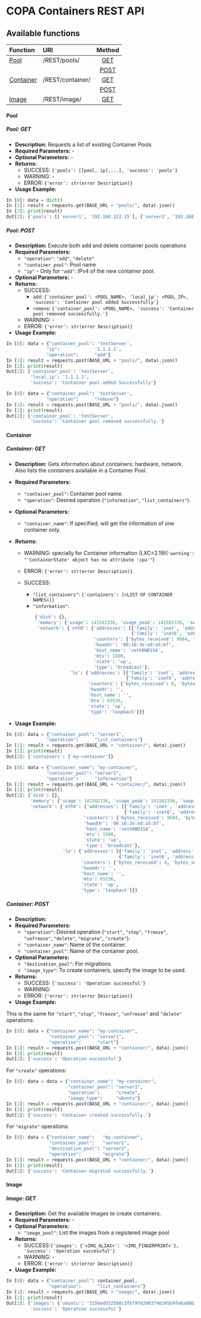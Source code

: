 # COPA Containers REST API #

## Available functions ##

| Function                | URI              | Method                  |
| :---------------------- | :--------------- | :---------------------: |
| [Pool](#pool)           | /REST/pools/     | [GET](#pool-get)        |
|                         |                  | [POST](#pool-post)      |
| [Container](#container) | /REST/container/ | [GET](#container-get)   |
|                         |                  | [POST](#container-post) |
| [Image](#pool)          | /REST/image/     | [GET](#image-get)       |

#### Pool ####
##### Pool: GET #####
* **Description:**     Requests a list of existing Container Pools
* **Required Parameters:** -
* **Optional Parameters:** -
* **Returns:**
    - SUCCESS: ``{'pools': [[pool, ip],...], 'success': 'pools'}``
    - WARNING: -
    - ERROR: ``{'error': str(error Description)}``
* **Usage Example:**

```python
In [0]: data = dict()
In [1]: result = requests.get(BASE_URL + "pools/", data).json()
In [2]: print(result)
Out[2]: {'pools': [['server1', '192.168.122.15'], ['server3', '192.168.122.250']], 'success': 'pools'}
```

##### Pool: POST #####
* **Description:** Execute both add and delete container pools operations
* **Required Parameters:**
    * `"operation"`: `"add"`, `"delete"`
    * `"container_pool"`: Pool name
    * `"ip"` - Only for `"add"`: IPv4 of the new container pool.
* **Optional Parameters:** -
* **Returns:**
    - SUCCESS:
        + `add`: ``{'container_pool': <POOL_NAME>, 'local_ip': <POOL_IP>, 'success': 'Container pool added Successfully'}``
        + `remove`: ``{'container_pool': <POOL_NAME>, 'success': 'Container pool removed successfully.'}``
    - WARNING: -
    - ERROR: ``{'error': str(error Description)}``
* **Usage Example:**

```python
In [0]: data = {"container_pool": 'testServer',
               "ip":             '1.1.1.1',
               "operation":      "add"}
In [1]: result = requests.post(BASE_URL + "pools/", data).json()
In [2]: print(result)
Out[2]: {'container_pool': 'testServer',
         'local_ip': '1.1.1.1',
         'success': 'Container pool added Successfully'}
```

```python
In [0]: data = {"container_pool": 'testServer',
               "operation":      "remove"}
In [1]: result = requests.post(BASE_URL + "pools/", data).json()
In [2]: print(result)
Out[2]: {'container_pool': 'testServer',
         'success': 'Container pool removed successfully.'}
```

#### Container ####
##### Container: GET #####
* **Description:** Gets information about containers: hardware, network.
                   Also lists the containers available in a Container Pool.
* **Required Parameters:**
    * ``"container_pool"``: Container pool name.
    * ``"operation"``: Desired operation (``"information"``, ``"list_containers"``).
* **Optional Parameters:**
    * ``"container_name"``: If specified, will get the information of one container only.
* **Returns:**
    - WARNING: specially for Container information (LXC<2.19)(``'warning': "'ContainerState' object has no attribute 'cpu'"``)
    - ERROR: ``{'error': str(error Description)}``
    - SUCCESS:
        + ``"list_containers"``: ``{'containers': [<LIST OF CONTAINER NAMES>]}``
        + ``"information"``: 
        
        ```python
            {'disk': {},
             'memory': {'usage': 141582336, 'usage_peak': 141582336, 'swap_usage': 0, 'swap_usage_peak': 0},
             'network': {'eth0': {'addresses': [{'family': 'inet', 'address': '192.168.122.14', 'netmask': '24', 'scope': 'global'},
                                                {'family': 'inet6', 'address': 'fe80::216:3eff:feed:a5bf', 'netmask': '64', 'scope': 'link'}],
                                  'counters': {'bytes_received': 9684, 'bytes_sent': 558, 'packets_received': 129, 'packets_sent': 7},
                                  'hwaddr': '00:16:3e:ed:a5:bf',
                                  'host_name': 'veth8WD1SA',
                                  'mtu': 1500,
                                  'state': 'up',
                                  'type': 'broadcast'},
                         'lo': {'addresses': [{'family': 'inet', 'address': '127.0.0.1', 'netmask': '8', 'scope': 'local'},
                                              {'family': 'inet6', 'address': '::1', 'netmask': '128', 'scope': 'local'}],
                                'counters': {'bytes_received': 0, 'bytes_sent': 0, 'packets_received': 0, 'packets_sent': 0},
                                'hwaddr': '',
                                'host_name': '',
                                'mtu': 65536,
                                'state': 'up',
                                'type': 'loopback'}}}
        ```

    
    
* **Usage Example:**

```python
In [0]: data = {"container_pool": "server1",
               "operation":      "list_containers"}
In [1]: result = requests.get(BASE_URL + "container/", data).json()
In [2]: print(result)
Out[2]: {'containers': ['my-container']}
```

```python
In [0]: data = {"container_name": "my-container",
               "container_pool": "server1",
               "operation":      "information"}
In [1]: result = requests.get(BASE_URL + "container/", data).json()
In [2]: print(result)
Out[2]: {'disk': {},
         'memory': {'usage': 141582336, 'usage_peak': 141582336, 'swap_usage': 0, 'swap_usage_peak': 0},
         'network': {'eth0': {'addresses': [{'family': 'inet', 'address': '192.168.122.14', 'netmask': '24', 'scope': 'global'},
                                            {'family': 'inet6', 'address': 'fe80::216:3eff:feed:a5bf', 'netmask': '64', 'scope': 'link'}],
                             'counters': {'bytes_received': 9684, 'bytes_sent': 558, 'packets_received': 129, 'packets_sent': 7},
                             'hwaddr': '00:16:3e:ed:a5:bf',
                             'host_name': 'veth8WD1SA',
                             'mtu': 1500,
                             'state': 'up',
                             'type': 'broadcast'},
                     'lo': {'addresses': [{'family': 'inet', 'address': '127.0.0.1', 'netmask': '8', 'scope': 'local'},
                                          {'family': 'inet6', 'address': '::1', 'netmask': '128', 'scope': 'local'}],
                            'counters': {'bytes_received': 0, 'bytes_sent': 0, 'packets_received': 0, 'packets_sent': 0},
                            'hwaddr': '',
                            'host_name': '',
                            'mtu': 65536,
                            'state': 'up',
                            'type': 'loopback'}}}
```

##### Container: POST #####
* **Description:**
* **Required Parameters:**
    * ``"operation"``: Desired operation (``"start"``, ``"stop"``, ``"freeze"``,
    ``"unfreeze"``, ``"delete"``, ``"migrate"``, ``"create"``).
    * ``"container_name"``: Name of the container.
    * ``"container_pool"``: Name of the container pool.
* **Optional Parameters:**
    * ``"destination_pool"``: For migrations.
    * ``"image_type"``: To create containers, specify the image to be used.
* **Returns:**
    - SUCCESS: ``{'success': 'Operation successful'}``
    - WARNING:
    - ERROR: ``{'error': str(error Description)}``
* **Usage Example:**

This is the same for ``"start"``, ``"stop"``, ``"freeze"``, ``"unfreeze"`` and ``"delete"`` operations:

```python
In [0]: data = {"container_name": "my-container",
                "container_pool": "server1",
                "operation":      "start"}
In [1]: result = requests.post(BASE_URL + "container/", data).json()
In [2]: print(result)
Out[2]: {'success': 'Operation successful'}
```

For ``"create"`` operations:

```python
In [0]: data = data = {"container_name": "my-container",
                       "container_pool": "server1",
                       "operation":      "create",
                       "image_type":     "ubuntu"}
In [1]: result = requests.post(BASE_URL + "container/", data).json()
In [2]: print(result)
Out[2]: {'success': 'Container created successfully.'}
```

For ``"migrate"`` operations:

```python
In [0]: data = {"container_name":   "my-container",
                "container_pool":   "server1",
                "destination_pool": "server2",
                "operation":        "migrate"}
In [1]: result = requests.post(BASE_URL + "container/", data).json()
In [2]: print(result)
Out[2]: {'success': 'Container migrated successfully.'}
```

#### Image ####
##### Image: GET #####
* **Description:** Get the available Images to create containers.
* **Required Parameters:** -
* **Optional Parameters:**
    * ``"image_pool"``: List the images from a registered image pool
* **Returns:**
    - SUCCESS:``{'images': {'<IMG_ALIAS>': '<IMG_FINGERPRINT>'}, 'success': 'Operation successful'}``
    - WARNING: -
    - ERROR: ``{'error': str(error Description)}``
* **Usage Example:**

```python
In [0]: data = {"container_pool": container_pool,
                "operation":      "list_containers"}
In [1]: result = requests.get(BASE_URL + "image/", data).json()
In [2]: print(result)
Out[2]: {'images': {'ubuntu': '315bedd32580c3fb79fd2003746245b9fe6a8863fc9dd990c3a2dc90f4930039'},
         'success': 'Operation successful'}
```
